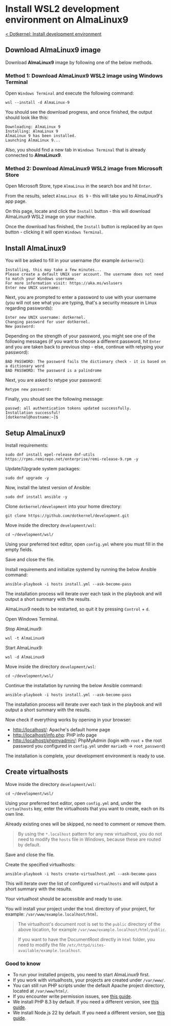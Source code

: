 # Install WSL2 development environment on AlmaLinux9

[< Dotkernel: Install development environment](../../README.md)

## Download AlmaLinux9 image

Download **AlmaLinux9** image by following one of the below methods.

### Method 1: Download AlmaLinux9 WSL2 image using Windows Terminal

Open `Windows Terminal` and execute the following command:

```shell
wsl --install -d AlmaLinux-9
```

You should see the download progress, and once finished, the output should look like this:

```text
Downloading: AlmaLinux 9
Installing: AlmaLinux 9
AlmaLinux 9 has been installed.
Launching AlmaLinux 9...
```

Also, you should find a new tab in `Windows Terminal` that is already connected to **AlmaLinux9**.

### Method 2: Download AlmaLinux9 WSL2 image from Microsoft Store

Open Microsoft Store, type `AlmaLinux` in the search box and hit `Enter`.

From the results, select `AlmaLinux OS 9` - this will take you to AlmaLinux9's app page.

On this page, locate and click the `Install` button - this will download AlmaLinux9 WSL2 image on your machine.

Once the download has finished, the `Install` button is replaced by an `Open` button - clicking it will open `Windows Terminal`.

## Install AlmaLinux9

You will be asked to fill in your username (for example `dotkernel`):

```text
Installing, this may take a few minutes...
Please create a default UNIX user account. The username does not need to match your Windows username.
For more information visit: https://aka.ms/wslusers
Enter new UNIX username:
```

Next, you are prompted to enter a password to use with your username (you will not see what you are typing, that's a security measure in Linux regarding passwords):

```shell
Enter new UNIX username: dotkernel.
Changing password for user dotkernel.
New password:
```

Depending on the strength of your password, you might see one of the following messages (if you want to choose a different password, hit `Enter` and you are taken back to previous step - else, continue with retyping your password):

```text
BAD PASSWORD: The password fails the dictionary check - it is based on a dictionary word
BAD PASSWORD: The password is a palindrome
```

Next, you are asked to retype your password:

```text
Retype new password:
```

Finally, you should see the following message:

```text
passwd: all authentication tokens updated successfully.
Installation successful!
[dotkernel@hostname:~]$
```

## Setup AlmaLinux9

Install requirements:

```shell
sudo dnf install epel-release dnf-utils https://rpms.remirepo.net/enterprise/remi-release-9.rpm -y
```

Update/Upgrade system packages:

```shell
sudo dnf upgrade -y
```

Now, install the latest version of Ansible:

```shell
sudo dnf install ansible -y
```

Clone `dotkernel/development` into your home directory:

```shell
git clone https://github.com/dotkernel/development.git
```

Move inside the directory `development/wsl`:

```shell
cd ~/development/wsl/
```

Using your preferred text editor, open `config.yml` where you must fill in the empty fields.

Save and close the file.

Install requirements and initialize systemd by running the below Ansible command:

```shell
ansible-playbook -i hosts install.yml --ask-become-pass
```

The installation process will iterate over each task in the playbook and will output a short summary with the results.

AlmaLinux9 needs to be restarted, so quit it by pressing `Control` + `d`.

Open Windows Terminal.

Stop AlmaLinux9:

```shell
wsl -t AlmaLinux9
```

Start AlmaLinux9:

```shell
wsl -d AlmaLinux9
```

Move inside the directory `development/wsl`:

```shell
cd ~/development/wsl/
```

Continue the installation by running the below Ansible command:

```shell
ansible-playbook -i hosts install.yml --ask-become-pass
```

The installation process will iterate over each task in the playbook and will output a short summary with the results.

Now check if everything works by opening in your browser:

* [http://localhost/](http://localhost/): Apache's default home page
* [http://localhost/info.php](http://localhost/info.php): PHP info page
* [http://localhost/phpmyadmin/](http://localhost/phpmyadmin/): PhpMyAdmin (login with `root` + the root password you configured in `config.yml` under `mariadb` -> `root_password`)

The installation is complete, your development environment is ready to use.

## Create virtualhosts

Move inside the directory `development/wsl`:

```shell
cd ~/development/wsl/
```

Using your preferred text editor, open `config.yml` and, under the `virtualhosts` key, enter the virtualhosts that you want to create, each on its own line. 

Already existing ones will be skipped, no need to comment or remove them.

> By using the `*.localhost` pattern for any new virtualhost, you do not need to modify the `hosts` file in Windows, because these are routed by default.

Save and close the file.

Create the specified virtualhosts:

```shell
ansible-playbook -i hosts create-virtualhost.yml --ask-become-pass
```

This will iterate over the list of configured `virtualhosts` and will output a short summary with the results.

Your virtualhost should be accessible and ready to use.

You will install your project under the `html` directory of your project, for example: `/var/www/example.localhost/html`.

> The virtualhost's document root is set to the `public` directory of the above location, for example `/var/www/example.localhost/html/public`.

> If you want to have the DocumentRoot directly in `html` folder, you need to modify the file `/etc/httpd/sites-available/example.localhost`.

### Good to know

* To run your installed projects, you need to start AlmaLinux9 first.
* If you work with virtualhosts, your projects are created under `/var/www/`.
* You can still run PHP scripts under the default Apache project directory, located at `/var/www/html/`.
* If you encounter write permission issues, see [this guide](FAQ.md#how-do-i-fix-common-permission-issues).
* We install PHP 8.3 by default. If you need a different version, see [this guide](FAQ.md#how-do-i-switch-to-a-different-version-of-php).
* We install Node.js 22 by default. If you need a different version, see [this guide](FAQ.md#how-do-i-switch-to-a-different-version-of-nodejs).
